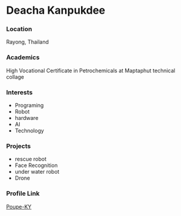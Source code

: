 # Deacha Kanpukdee

### Location

Rayong, Thailand

### Academics

High Vocational Certificate in Petrochemicals at Maptaphut technical collage

### Interests

- Programing
- Robot
- hardware
- AI
- Technology

### Projects

- rescue robot
- Face Recognition
- under water robot
- Drone

### Profile Link

[Poupe-KY](https://github.com/Poupe-KY)
